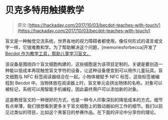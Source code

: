 # 贝克多特用触摸教学

> 原文:[https://hackaday.com/2017/10/03/becdot-teaches-with-touch/](https://hackaday.com/2017/10/03/becdot-teaches-with-touch/)

盲文是一种触觉交流系统，世界各地的视力障碍者都使用。像任何形式的语言或文字一样，它很难教和学。为了帮助解决这个问题，[memoriesforbecca]开发了 [Becdot 作为教学工具，帮助儿童学习盲文。](https://memoriesforbecca.com/2017/09/25/introducing-the-becdot/)

该设备是围绕四个盲文细胞构建的，这些细胞是为该项目定制的。关键是要创造一种能以低成本再现触觉盲文字符的设备，让这种设备便宜到可以用作儿童玩具。盲文细胞与 NFC 标签阅读器结合在一起。小物体被赋予 NFC 标签，这些标签被编程到 Becdot 中。当物体放在阅读器上时，盲文单元会拼出物体的名称。对象可以被标记，系统可以用智能手机编程，因此最终用户可以添加新的对象。

这是教授盲文的一种很好的方式，也是一种令人印象深刻的降低成本的方式。细节有点单薄，我们很想看到更多关于盲文细胞上的致动器如何工作的细节。我们以前见过类似的项目，比如这个黑客日的参赛作品。在下面的评论中分享你的理论。